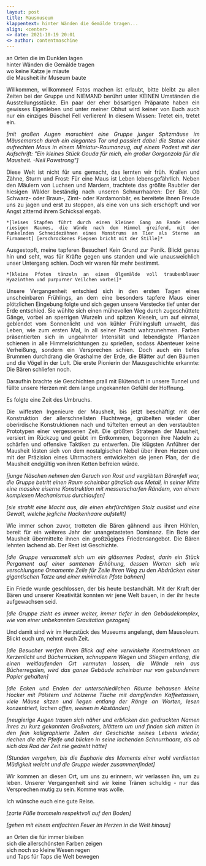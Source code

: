 ```yaml
---
layout: post
title: Mausmuseum
klappentext: hinter Wänden die Gemälde tragen...
align: <center>
<> date: 2021-10-19 20:01
<> author: contentmaschine
---
```



an Orten die im Dunklen lagen  
hinter Wänden die Gemälde tragen  
wo keine Katze je miaute  
die Mausheit ihr Museum baute  
  
<div style="text-align:justify">
	
Willkommen, willkommen! Fotos machen ist erlaubt, bitte bleibt zu allen Zeiten bei der Gruppe und NIEMAND berührt unter KEINEN Umständen die Ausstellungsstücke. Ein paar der eher bösartigen Präparate haben ein gewisses Eigenleben und unter meiner Obhut wird keiner von Euch auch nur ein einziges Büschel Fell verlieren! In diesem Wissen: Tretet ein, tretet ein.

*[mit großen Augen marschiert eine Gruppe junger Spitzmäuse im Mäusemarsch durch ein elegantes Tor und passiert dabei die Statue einer aufrechten Maus in einem Miniatur-Raumanzug, auf einem Podest mit der Aufschrift: "Ein kleines Stück Gouda für mich, ein großer Gorgonzola für die Mausheit. -Neil Pawstrong"]*

Diese Welt ist nicht für uns gemacht, das lernten wir früh. Krallen und Zähne, Sturm und Frost: Für eine Maus ist Leben lebensgefährlich. Neben den Mäulern von Luchsen und Mardern, trachtete das größte Raubtier der hiesigen Wälder beständig nach unseren Schnurrhaaren: Der Bär. Ob Schwarz- oder Braun-, Zimt- oder Kardamonbär, es bereitete ihnen Freude uns zu jagen und erst zu stoppen, als eine von uns sich erschöpft und vor Angst zitternd ihrem Schicksal ergab.

	*[leises Stapfen führt durch einen kleinen Gang am Rande eines riesigen Raumes, die Wände nach dem Himmel greifend, mit den funkelnden Schneidezähnen eines Monstrums an Tier als Sterne am Firmament] [erschrockenes Piepsen bricht mit der Stille]*

Ausgestopft, meine tapferen Besucher! Kein Grund zur Panik. Blickt genau hin und seht, was für Kräfte gegen uns standen und wie unausweichlich unser Untergang schien. Doch wir waren für mehr bestimmt.

	*[kleine Pfoten tänzeln an einem Ölgemälde voll traubenblauer Hyazinthen und purpurner Veilchen vorbei]*

Unsere Vergangenheit entschied sich in den ersten Tagen eines unscheinbaren Frühlings, an dem eine besonders tapfere Maus einer plötzlichen Eingebung folgte und sich gegen unsere Verstecke tief unter der Erde entschied. Sie wühlte sich einen mühevollen Weg durch zugeschüttete Gänge, vorbei an sperrigen Wurzeln und spitzen Kieseln, um auf einmal, geblendet vom Sonnenlicht und von kühler Frühlingsluft umweht, das Leben, wie zum ersten Mal, in all seiner Pracht wahrzunehmen. Farben präsentierten sich in ungeahnter Intensität und lebendigste Pflanzen schienen in alle Himmelsrichtungen zu sprießen, sodass Abenteuer keine Verheißung, sondern ein Versprechen schien. Doch auch ein tiefes Brummen durchdrang die Grashalme der Erde, die Blätter auf den Bäumen und die Vögel in der Luft. Die erste Pionierin der Mausgeschichte erkannte: Die Bären schliefen noch.

Daraufhin brachte sie Geschichten prall mit Blütenduft in unsere Tunnel und füllte unsere Herzen mit dem lange ungekannten Gefühl der Hoffnung.

Es folgte eine Zeit des Umbruchs.

Die wiffesten Ingenieure der Mausheit, bis jetzt beschäftigt mit der Konstruktion der allerschnellsten Fluchtwege, grübelten wieder über oberirdische Konstruktionen nach und tüftelten erneut an den verstaubten Prototypen einer vergessenen Zeit. Die größten Strategen der Mausheit, versiert im Rückzug und geübt im Entkommen, begonnen ihre Nadeln zu schärfen und offensive Taktiken zu entwerfen. Die klügsten Anführer der Mausheit lösten sich von dem nostalgischen Nebel über ihren Herzen und mit der Präzision eines Uhrmachers entwickelten sie jenen Plan, der die Mausheit endgültig von ihren Ketten befreien würde.

*[junge Näschen nehmen den Geruch von Rost und vergilbtem Bärenfell war, die Gruppe betritt einen Raum scheinbar gänzlich aus Metall, in seiner Mitte eine massive eiserne Konstruktion mit messerscharfen Rändern, von einem komplexen Mechanismus durchlaufen]*

*[sie strahlt eine Macht aus, die einen ehrfürchtigen Stolz auslöst und eine Gewalt, welche jegliche Nackenhaare aufstellt]*

Wie immer schon zuvor, trotteten die Bären gähnend aus ihren Höhlen, bereit für ein weiteres Jahr der unangetasteten Dominanz. Ein Bote der Mausheit übermittelte ihnen ein großzügiges Friedensangebot. Die Bären lehnten lachend ab. Der Rest ist Geschichte.

*[die Gruppe versammelt sich um ein gläsernes Podest, darin ein Stück Pergament auf einer samtenen Erhöhung, dessen Worten sich wie verschlungene Ornamente Zeile für Zeile ihren Weg zu den Abdrücken einer gigantischen Tatze und einer minimalen Pfote bahnen]*

Ein Friede wurde geschlossen, der bis heute bestandhält. Mit der Kraft der Bären und unserer Kreativität konnten wir jene Welt bauen, in der ihr heute aufgewachsen seid.

*[die Gruppe zieht es immer weiter, immer tiefer in den Gebäudekomplex, wie von einer unbekannten Gravitation gezogen]*

Und damit sind wir im Herzstück des Museums angelangt, dem Mausoleum. Blickt euch um, nehmt euch Zeit.

*[die Besucher werfen ihren Blick auf eine verwinkelte Konstruktionen an Kerzenlicht und Bücherrücken, schnuppern Wegen und Stiegen entlang, die einen weitlaufenden Ort vermuten lassen, die Wände rein aus Bücherregalen, wird das ganze Gebäude scheinbar nur von gebundenem Papier gehalten]*

*[die Ecken und Enden der unterschiedlichen Räume behausen kleine Hocker mit Pölstern und hölzerne Tische mit dampfenden Kaffeetassen, viele Mäuse sitzen und liegen entlang der Ränge an Worten, lesen konzentriert, lachen offen, weinen in Abständen]*

*[neugierige Augen trauen sich näher und erblicken den gedruckten Namen ihres zu kurz gekannten Großvaters, blättern um und finden sich mitten in den fein kalligraphierte Zeilen der Geschichte seines Lebens wieder, riechen die alte Pfeife und blicken in seine lachenden Schnurrhaare, als ob sich das Rad der Zeit nie gedreht hätte]*

*[Stunden vergehen, bis die Euphorie des Moments einer wohl verdienten Müdigkeit weicht und die Gruppe wieder zusammenfindet]*

Wir kommen an diesen Ort, um uns zu erinnern, wir verlassen ihn, um zu leben. Unserer Vergangenheit sind wir keine Tränen schuldig - nur das Versprechen mutig zu sein. Komme was wolle.

Ich wünsche euch eine gute Reise.

*[zarte Füße trommeln respektvoll auf den Boden]*

*[gehen mit einem entfachten Feuer im Herzen in die Welt hinaus]*  

</div>

an Orten die für immer bleiben  
sich die allerschönsten Farben zeigen  
sich noch so kleine Wesen regen  
und Taps für Taps die Welt bewegen